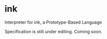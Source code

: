 # ink
Interpreter for ink, a Prototype-Based Language

Specification is still under editing. Coming soon.
